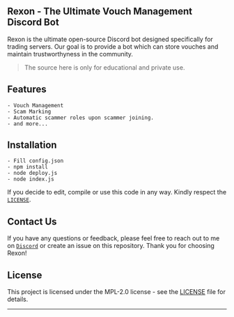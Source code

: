 ## Rexon - The Ultimate Vouch Management Discord Bot


Rexon is the ultimate open-source Discord bot designed specifically for trading servers. Our goal is to provide a bot which can store vouches and maintain trustworthyness in the community.
> The source here is only for educational and private use.

## Features
```
- Vouch Management
- Scam Marking
- Automatic scammer roles upon scammer joining.
- and more...
```
## Installation
```
- Fill config.json
- npm install
- node deploy.js
- node index.js
```
If you decide to edit, compile or use this code in any way. Kindly respect the [`LICENSE`](LICENSE).


## Contact Us
If you have any questions or feedback, please feel free to reach out to me on [`Discord`](https://discord.com/users/1219880124351119373) or create an issue on this repository. Thank you for choosing Rexon!

## License
This project is licensed under the MPL-2.0 license - see the [LICENSE](LICENSE) file for details.
___
